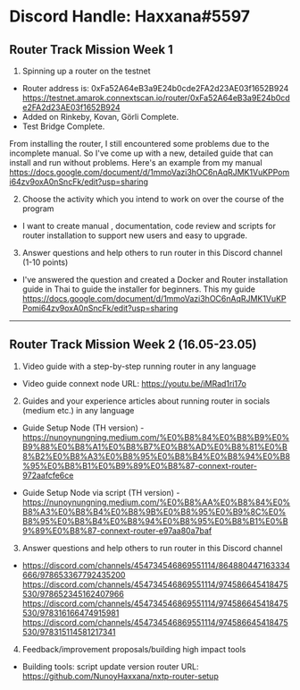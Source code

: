 # Discord Handle: Haxxana#5597
## Router Track Mission Week 1


1) Spinning up a router on the testnet
- Router address is: 0xFa52A64eB3a9E24b0cde2FA2d23AE03f1652B924
https://testnet.amarok.connextscan.io/router/0xFa52A64eB3a9E24b0cde2FA2d23AE03f1652B924
- Added on Rinkeby, Kovan, Görli Complete.
- Test Bridge Complete.

From installing the router, I still encountered some problems due to the incomplete manual. So I've come up with a new, detailed guide that can install and run without problems. Here's an example from my manual https://docs.google.com/document/d/1mmoVazi3hOC6nAqRJMK1VuKPPomi64zv9oxA0nSncFk/edit?usp=sharing




2) Choose the activity which you intend to work on over the course of the program
- I want to create manual , documentation, code review and scripts for router installation to support new users and easy to upgrade.




3) Answer questions and help others to run router in this Discord channel (1-10 points)
- I've answered the question and created a Docker and Router installation guide in Thai to guide the installer for beginners.
This my guide https://docs.google.com/document/d/1mmoVazi3hOC6nAqRJMK1VuKPPomi64zv9oxA0nSncFk/edit?usp=sharing

---

## Router Track Mission Week 2 (16.05-23.05)


1) Video guide with a step-by-step running router in any language
- Video guide connext node URL: https://youtu.be/iMRad1ri17o

2) Guides and your experience articles about running router in socials (medium etc.) in any language
- Guide Setup Node (TH version) - https://nunoynungning.medium.com/%E0%B8%84%E0%B8%B9%E0%B9%88%E0%B8%A1%E0%B8%B7%E0%B8%AD%E0%B8%81%E0%B8%B2%E0%B8%A3%E0%B8%95%E0%B8%B4%E0%B8%94%E0%B8%95%E0%B8%B1%E0%B9%89%E0%B8%87-connext-router-972aafcfe6ce

- Guide Setup Node via script (TH version) - https://nunoynungning.medium.com/%E0%B8%AA%E0%B8%84%E0%B8%A3%E0%B8%B4%E0%B8%9B%E0%B8%95%E0%B9%8C%E0%B8%95%E0%B8%B4%E0%B8%94%E0%B8%95%E0%B8%B1%E0%B9%89%E0%B8%87-connext-router-e97aa80a7baf


3) Answer questions and help others to run router in this Discord channel
- https://discord.com/channels/454734546869551114/864880447163334666/978653367792435200
https://discord.com/channels/454734546869551114/974586645418475530/978652345162407966
https://discord.com/channels/454734546869551114/974586645418475530/978316166474915981
https://discord.com/channels/454734546869551114/974586645418475530/978315114581217341


4) Feedback/improvement proposals/building high impact tools
- Building tools: script update version router URL: https://github.com/NunoyHaxxana/nxtp-router-setup


